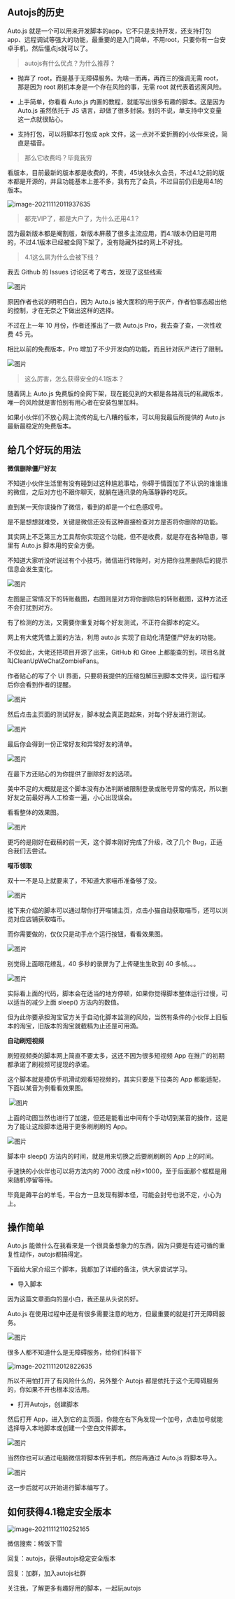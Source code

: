 ## Autojs的历史

Auto.js 就是一个可以用来开发脚本的app，它不只是支持开发，还支持打包app、远程调试等强大的功能，最重要的是入门简单，不用root，只要你有一台安卓手机，然后懂点js就可以了。

> autojs有什么优点？为什么推荐？

- 抛弃了 root，而是基于无障碍服务。为啥一而再，再而三的强调无需 root，那是因为 root 刷机本身是一个存在风险的事，无需 root 就代表着远离风险。

- 上手简单，你看看 Auto.js 内置的教程，就能写出很多有趣的脚本。这是因为 Auto.js 虽然依托于 JS 语言，却做了很多封装。别的不说，单支持中文变量这一点就很贴心。

- 支持打包，可以将脚本打包成 apk 文件，这一点对不爱折腾的小伙伴来说，简直是福音。

> 那么它收费吗？毕竟我穷

看版本，目前最新的版本都是收费的，不贵，45块钱永久会员，不过4.1之前的版本都是开源的，并且功能基本上差不多，我有充了会员，不过目前仍旧是用4.1的版本。

![image-20211112011937635](https://gitee.com/xi_fan/img/raw/master/image-20211112011937635.png)

> 都充VIP了，都是大户了，为什么还用4.1？

因为最新版本都是阉割版，新版本屏蔽了很多主流应用，而4.1版本仍旧是可用的，不过4.1版本已经被全网下架了，没有隐藏外挂的网上不好找。

> 4.1这么屌为什么会被下线？

我去 Github 的 Issues 讨论区考了考古，发现了这些线索

![图片](https://mmbiz.qpic.cn/mmbiz_png/7omGzoTyJGmMLy1eTenm0fxvcIzJyQjhGh3a78TcpLHtZGGvP8WbjF5VqnqGcaW68gQW3Bpsic8jXYnLAAra6sA/640?wx_fmt=png&tp=webp&wxfrom=5&wx_lazy=1&wx_co=1)

原因作者也说的明明白白，因为 Auto.js 被大面积的用于灰产，作者怕事态超出他的控制，才在无奈之下做出这样的选择。

不过在上一年 10 月份，作者还推出了一款 Auto.js Pro，我去查了查，一次性收费 45 元。

相比以前的免费版本，Pro 增加了不少开发向的功能，而且针对灰产进行了限制。

![图片](https://mmbiz.qpic.cn/mmbiz_png/7omGzoTyJGmMLy1eTenm0fxvcIzJyQjhO4lGbFdknhtW1nHibDNhap3dfrWWm7NzoWHt8Qibj9x4L5ic9xffbcSfw/640?wx_fmt=png&tp=webp&wxfrom=5&wx_lazy=1&wx_co=1)

> 这么厉害，怎么获得安全的4.1版本？

随着网上 Auto.js 免费版的全网下架，现在能见到的大都是各路高玩的私藏版本，唯一的风险就是害怕别有用心者在安装包里加料。

如果小伙伴们不放心网上流传的乱七八糟的版本，可以用我最后所提供的 Auto.js 最新最稳定的免费版本。



## 给几个好玩的用法

**微信删除僵尸好友**

不知道小伙伴生活里有没有碰到过这种尴尬事哈，你碍于情面加了不认识的谁谁谁的微信，之后对方也不跟你聊天，就躺在通讯录的角落静静的吃灰。

直到某一天你误操作了微信，看到的却是一个红色感叹号。

是不是想想就难受，关键是微信还没有这种直接检查对方是否将你删除的功能。

其实网上不乏第三方工具帮你实现这个功能，但不是收费，就是存在各种隐患，哪里有 Auto.js 脚本用的安全方便。

不知道大家听没听说过有个小技巧，微信进行转账时，对方把你拉黑删除后的提示信息会发生变化。

![图片](https://mmbiz.qpic.cn/mmbiz_jpg/7omGzoTyJGmMLy1eTenm0fxvcIzJyQjh3wkreK9vj6JM2o8KRhMicJ1KGaUey0s0QoHFYcy84zlsNRb30Yic9G1g/640?wx_fmt=jpeg&tp=webp&wxfrom=5&wx_lazy=1&wx_co=1)

左图是正常情况下的转账截图，右图则是对方将你删除后的转账截图，这种方法还不会打扰到对方。

有了检测的方法，又需要你重复对每个好友测试，不正符合脚本的定义。

网上有大佬凭借上面的方法，利用 auto.js 实现了自动化清楚僵尸好友的功能。

不仅如此，大佬还把项目开源了出来，GitHub 和 Gitee 上都能查的到，项目名就叫CleanUpWeChatZombieFans。

作者贴心的写了个 UI 界面，只要将我提供的压缩包解压到脚本文件夹，运行程序后你会看到作者的提醒。

![图片](https://mmbiz.qpic.cn/mmbiz_jpg/7omGzoTyJGmMLy1eTenm0fxvcIzJyQjhkhkCiaibRWibAPoAXnEkL2TsuImVs9ZiasOH0SmIQVfPkbDKRbodQRby5A/640?wx_fmt=jpeg&tp=webp&wxfrom=5&wx_lazy=1&wx_co=1)

然后点击主页面的测试好友，脚本就会真正跑起来，对每个好友进行测试。

![图片](https://mmbiz.qpic.cn/mmbiz_jpg/7omGzoTyJGmMLy1eTenm0fxvcIzJyQjhbia8YpCee7iaVna4GpKmexic6e9ibicnPOweIdsX7j0RBM68y4WVICPAiatg/640?wx_fmt=jpeg&tp=webp&wxfrom=5&wx_lazy=1&wx_co=1)

最后你会得到一份正常好友和异常好友的清单。

![图片](https://mmbiz.qpic.cn/mmbiz_jpg/7omGzoTyJGmMLy1eTenm0fxvcIzJyQjhxpTEnRrA38068wBykPjUkxf62PSVyC2NvGkibm3nSUpxBN7oey4LIKQ/640?wx_fmt=jpeg&tp=webp&wxfrom=5&wx_lazy=1&wx_co=1)

在最下方还贴心的为你提供了删除好友的选项。

美中不足的大概就是这个脚本没有办法判断被限制登录或账号异常的情况，所以删好友之前最好再人工检查一遍，小心出现误会。

看看整体的效果图。

![图片](https://mmbiz.qpic.cn/mmbiz_gif/7omGzoTyJGmMLy1eTenm0fxvcIzJyQjhlqz1S6VGTu15nf149YUVmQ7ZkGwKO4P1Iriad4LqIibCDfdqKKR2G6Nw/640?wx_fmt=gif&tp=webp&wxfrom=5&wx_lazy=1)

更巧的是刚好在截稿的前一天，这个脚本刚好完成了升级，改了几个 Bug，正适合我们去尝试。

**喵币领取**

双十一不是马上就要来了，不知道大家喵币准备够了没。

![图片](https://mmbiz.qpic.cn/mmbiz_jpg/7omGzoTyJGmMLy1eTenm0fxvcIzJyQjhvJGrAehKEibJoWLicC4UOIx5R5CSqw4Kuibluf4RORaHTiakkACxl7XOrA/640?wx_fmt=jpeg&tp=webp&wxfrom=5&wx_lazy=1&wx_co=1)

接下来介绍的脚本可以通过帮你打开喵铺主页，点击小猫自动获取喵币，还可以浏览对应店铺获取喵币。

而你需要做的，仅仅只是动手点个运行按钮，看看效果图。

![图片](https://mmbiz.qpic.cn/mmbiz_gif/7omGzoTyJGmMLy1eTenm0fxvcIzJyQjhIB09nETBpeUyF51CXFIDFWGQkicFQXiaicq1eXOmsFlt7txuib2O2SC4vQ/640?wx_fmt=gif&tp=webp&wxfrom=5&wx_lazy=1)      

别觉得上面眼花缭乱，40 多秒的录屏为了上传硬生生砍到 40 多帧。。。

![图片](https://mmbiz.qpic.cn/mmbiz_jpg/7omGzoTyJGmMLy1eTenm0fxvcIzJyQjhHIgPjzl2cicknRibuTo3vWONpyaudjq7xwQ80HPy4wMMzHqUZUlwCbqw/640?wx_fmt=jpeg&tp=webp&wxfrom=5&wx_lazy=1&wx_co=1)

实际看上面的代码，脚本会在适当的地方停顿，如果你觉得脚本整体运行过慢，可以适当的减少上面 sleep() 方法内的数值。

但为此你要承担淘宝官方关于自动化脚本监测的风险，当然有条件的小伙伴上旧版本的淘宝，旧版本的淘宝就截稿为止还是可用滴。

**自动刷短视频**

刷短视频类的脚本网上简直不要太多，这还不因为很多短视频 App 在推广的初期都承诺了刷视频可提现的承诺。

这个脚本就是模仿手机滑动观看短视频的，其实只要是下拉类的 App 都能适配，下面以某音为例看看效果图。



​      ![图片](https://mmbiz.qpic.cn/mmbiz_gif/7omGzoTyJGmMLy1eTenm0fxvcIzJyQjhn10eMP0LpSZ6Lw6LQI9oib9MxJ2HmDswbic0mN5JfofX7iaubVoDlMYWA/640?wx_fmt=gif&tp=webp&wxfrom=5&wx_lazy=1)



上面的动图当然也进行了加速，但还是能看出中间有个手动切到某音的操作，这是为了能让这段脚本适用于更多刷刷刷的 App。

![图片](https://mmbiz.qpic.cn/mmbiz_png/7omGzoTyJGmMLy1eTenm0fxvcIzJyQjhIsLxjf2IyTwZmgexlpibatYjsKsE1ibCvXLniatpdRxQ03QIDiaLiaxbcfg/640?wx_fmt=gif&tp=webp&wxfrom=5&wx_lazy=1&wx_co=1) 

脚本中 sleep() 方法内的时间，就是用来切换之后要刷刷刷的 App 上的时间。

手速快的小伙伴也可以将方法内的 7000 改成 n秒×1000，至于后面那个框框是用来随机停留等待。

毕竟是薅平台的羊毛，平台方一旦发现有脚本怪，可能会封号也说不定，小心为上。



## 操作简单

Auto.js 能做什么在我看来是一个很具备想象力的东西，因为只要是有迹可循的重复性动作，autojs都搞得定。

下面给大家介绍三个脚本，我都加了详细的备注，供大家尝试学习。

- 导入脚本

因为这篇文章面向的是小白，我还是从头说的好。

Auto.js 在使用过程中还是有很多需要注意的地方，但最重要的就是打开无障碍服务。

![图片](https://mmbiz.qpic.cn/mmbiz_jpg/7omGzoTyJGmMLy1eTenm0fxvcIzJyQjhfv0YweicLKqQVZTIUjBjodb3sdUurpiclffzcwE7YquLr9PoNejEsG2A/640?wx_fmt=jpeg&tp=webp&wxfrom=5&wx_lazy=1&wx_co=1)

很多人都不知道什么是无障碍服务，给你们科普下

![image-20211112012822635](https://gitee.com/xi_fan/img/raw/master/image-20211112012822635.png)

所以不用怕打开了有风险什么的，另外整个 Autojs 都是依托于这个无障碍服务的，你如果不开也根本没法用。

- 打开Autojs，创建脚本

然后打开 App，进入到它的主页面，你能在右下角发现一个加号，点击加号就能选择导入本地脚本或创建一个空白文件脚本。

![图片](https://mmbiz.qpic.cn/mmbiz_jpg/7omGzoTyJGmMLy1eTenm0fxvcIzJyQjhRkyw3ibE2ogzdiaSOwNVK1UpXodiaT0r2PULeLDialEIOjsjYKMrxQVVHA/640?wx_fmt=jpeg&tp=webp&wxfrom=5&wx_lazy=1&wx_co=1)

当然你也可以通过电脑微信将脚本传到手机，然后再通过 Auto.js 将脚本导入。

![图片](https://mmbiz.qpic.cn/mmbiz_jpg/7omGzoTyJGmMLy1eTenm0fxvcIzJyQjhicdFyicGERB5OB4OZzFlnEkWbD6PGjkjg2CjS0spI2hCsP7ODZS4bdmg/640?wx_fmt=jpeg&tp=webp&wxfrom=5&wx_lazy=1&wx_co=1)

这一步后就可以开始进行脚本编写了。



## 如何获得4.1稳定安全版本

![image-20211112110252165](https://gitee.com/xi_fan/img/raw/master/image-20211112110252165.png)

微信搜索：稀饭下雪

回复：autojs，获得autojs稳定安全版本

回复：加群，加入autojs社群

关注我，了解更多有趣好用的脚本，一起玩autojs
